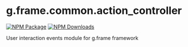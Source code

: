 # g.frame.common.action_controller

[![NPM Package][npm]][npm-url]
[![NPM Downloads][npm-downloads]][npmtrends-url]

User interaction events module for g.frame framework

[npm]: https://img.shields.io/npm/v/@g.frame/common.action_controller?style=for-the-badge
[npm-url]: https://www.npmjs.com/package/@g.frame/common.action_controller

[npm-downloads]: https://img.shields.io/npm/dw/@g.frame/common.action_controller?style=for-the-badge
[npmtrends-url]: https://www.npmtrends.com/@g.frame/common.action_controller
